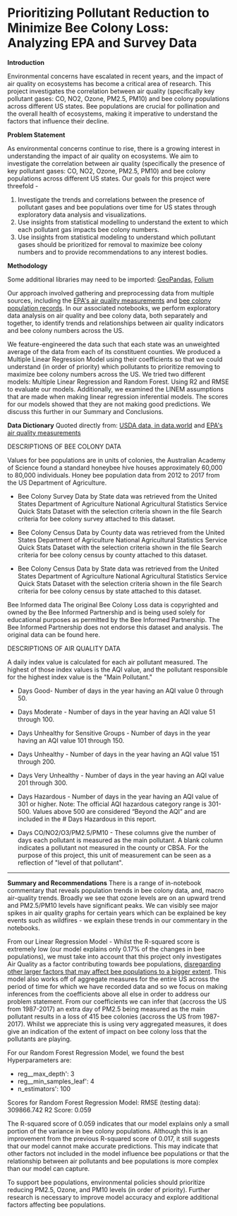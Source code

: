 # Prioritizing Pollutant Reduction to Minimize Bee Colony Loss: Analyzing EPA and Survey Data


**Introduction**

Environmental concerns have escalated in recent years, and the impact of air quality on ecosystems has become a critical area of research. This project investigates the correlation between air quality (specifically key pollutant gases: CO, NO2, Ozone, PM2.5, PM10) and bee colony populations across different US states. Bee populations are crucial for pollination and the overall health of ecosystems, making it imperative to understand the factors that influence their decline.


**Problem Statement**

As environmental concerns continue to rise, there is a growing interest in understanding the impact of air quality on ecosystems. We aim to investigate the correlation between air quality (specifically the presence of key pollutant gases: CO, NO2, Ozone, PM2.5, PM10) and bee colony populations across different US states. Our goals for this project were threefold - 

1. Investigate the trends and correlations between the presence of pollutant gases and bee populations over time for US states through exploratory data analysis and visualizations.
2.  Use insights from statistical modelling to understand the extent to which each pollutant gas impacts bee colony numbers.
3. Use insights from statistical modeling to understand which pollutant gases should be prioritized for removal to maximize bee colony numbers and to provide recommendations to any interest bodies.


**Methodology**

Some additional libraries may need to be imported: [GeoPandas]('https://geopandas.org/en/stable/index.html'), [Folium]('https://geopandas.org/en/stable/index.html')

Our approach involved gathering and preprocessing data from multiple sources, including the [EPA's air quality measurements](https://aqs.epa.gov/aqsweb/airdata/download_files.html#Annual) and [bee colony population records](https://data.world/finley/bee-colony-statistical-data-from-1987-2017). In our associated notebooks, we perform exploratory data analysis on air quality and bee colony data, both separately and together, to identify trends and relationships between air quality indicators and bee colony numbers across the US. 

We feature-engineered the data such that each state was an unweighted average of the data from each of its constituent counties. 
We produced a Multiple Linear Regression Model using their coefficients so that we could understand (in order of priority) which pollutants to prioritize removing to maximize bee colony numbers across the US. We tried two different models: Multiple Linear Regression and Random Forest. Using R2 and RMSE to evaluate our models. 
Additionally, we examined the LINEM assumptions that are made when making linear regression inferential models. 
The scores for our models showed that they are not making good predictions. We discuss this further in our Summary and Conclusions. 


**Data Dictionary**
Quoted directly from: [USDA data, in data.world]('https://data.world/siyeh/us-bee-stats-by-state') and [EPA's air quality measurements](https://aqs.epa.gov/aqsweb/airdata/download_files.html#Annual)

DESCRIPTIONS OF BEE COLONY DATA
 
Values for bee populations are in units of colonies, the Australian Academy of Science found a standard honeybee hive houses approximately 60,000 to 80,000 individuals. 
Honey bee population data from 2012 to 2017 from the US Department of Agriculture.

- Bee Colony Survey Data by State data was retrieved from the United States Department of Agriculture National Agricultural Statistics Service Quick Stats Dataset with the selection criteria shown in the file Search criteria for bee colony survey attached to this dataset.

- Bee Colony Census Data by County data was retrieved from the United States Department of Agriculture National Agricultural Statistics Service Quick Stats Dataset with the selection criteria shown in the file Search criteria for bee colony census by county attached to this dataset.

- Bee Colony Census Data by State data was retrieved from the United States Department of Agriculture National Agricultural Statistics Service Quick Stats Dataset with the selection criteria shown in the file Search criteria for bee colony census by state attached to this dataset.

Bee Informed data
The original Bee Colony Loss data is copyrighted and owned by the Bee Informed Partnership and is being used solely for educational purposes as permitted by the Bee Informed Partnership. The Bee Informed Partnership does not endorse this dataset and analysis. The original data can be found here.

DESCRIPTIONS OF AIR QUALITY DATA
 
A daily index value is calculated for each air pollutant measured. The highest of those index values is the AQI value, and the pollutant responsible for the highest index value is the "Main Pollutant." 

- Days Good- Number of days in the year having an AQI value 0 through 50.

- Days Moderate - Number of days in the year having an AQI value 51 through 100.

- Days Unhealthy for Sensitive Groups - Number of days in the year having an AQI value 101 through 150.

- Days Unhealthy - Number of days in the year having an AQI value 151 through 200.

- Days Very Unhealthy - Number of days in the year having an AQI value 201 through 300.

- Days Hazardous - Number of days in the year having an AQI value of 301 or higher.  Note: The official AQI hazardous category range is 301-500.  Values above 500 are considered “Beyond the AQI” and are included in the # Days Hazardous in this report.

- Days CO/NO2/O3/PM2.5/PM10 - These columns give the number of days each pollutant is measured as the main pollutant. A blank column indicates a pollutant not measured in the county or CBSA. For the purpose of this project, this unit of measurement can be seen as a reflection of "level of that pollutant".

---

**Summary and Recommendations**
There is a range of in-notebook commentary that reveals population trends in bee colony data, and, macro air-quality trends. Broadly we see that ozone levels are on an upward trend and PM2.5/PM10 levels have significant peaks. We can visibly see major spikes in air quality graphs for certain years which can be explained be key events such as wildfires - we explain these trends in our commentary in the notebooks. 

From our Linear Regression Model - Whilst the R-squared score is extremely low (our model explains only 0.17% of the changes in bee populations), we must take into account that this project only investigates Air Quality as a factor contributing towards bee populations, [disregarding other larger factors that may affect bee populations to a bigger extent](https://www.europarl.europa.eu/topics/en/article/20191129STO67758/what-s-behind-the-decline-in-bees-and-other-pollinators-infographic). This model also works off of aggregate measures for the entire US across the period of time for which we have recorded data and so we focus on making inferences from the coefficients above all else in order to address our problem statement. 
From our coefficients we can infer that (accross the US from 1987-2017) an extra day of PM2.5 being measured as the main pollutant results in a loss of 415 bee colonies (accross the US from 1987-2017). Whilst we appreciate this is using very aggregated measures, it does give an indication of the extent of impact on bee colony loss that the pollutants are playing.

For our Random Forest Regression Model, we found the best Hyperparameters are:
* reg__max_depth': 3
* reg__min_samples_leaf': 4
* n_estimators': 100

Scores for Random Forest Regression Model: 
RMSE (testing data): 309866.742
R2 Score: 0.059

The R-squared score of 0.059 indicates that our model explains only a small portion of the variance in bee colony populations. Although this is an improvement from the previous R-squared score of 0.017, it still suggests that our model cannot make accurate predictions. This may indicate that other factors not included in the model influence bee populations or that the relationship between air pollutants and bee populations is more complex than our model can capture.

To support bee populations, environmental policies should prioritize reducing PM2.5, Ozone, and PM10 levels (in order of priority). Further research is necessary to improve model accuracy and explore additional factors affecting bee populations.